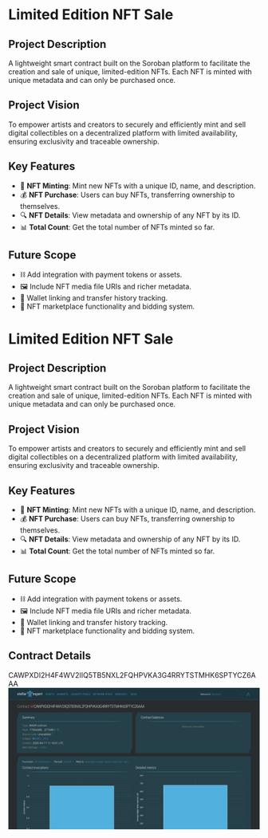 # Limited Edition NFT Sale

## Project Description
A lightweight smart contract built on the Soroban platform to facilitate the creation and sale of unique, limited-edition NFTs. Each NFT is minted with unique metadata and can only be purchased once.

## Project Vision
To empower artists and creators to securely and efficiently mint and sell digital collectibles on a decentralized platform with limited availability, ensuring exclusivity and traceable ownership.

## Key Features
- 🚀 **NFT Minting**: Mint new NFTs with a unique ID, name, and description.
- 💰 **NFT Purchase**: Users can buy NFTs, transferring ownership to themselves.
- 🔍 **NFT Details**: View metadata and ownership of any NFT by its ID.
- 📊 **Total Count**: Get the total number of NFTs minted so far.

## Future Scope
- ⛓️ Add integration with payment tokens or assets.
- 🖼️ Include NFT media file URIs and richer metadata.
- 👛 Wallet linking and transfer history tracking.
- 🛒 NFT marketplace functionality and bidding system.
# Limited Edition NFT Sale

## Project Description
A lightweight smart contract built on the Soroban platform to facilitate the creation and sale of unique, limited-edition NFTs. Each NFT is minted with unique metadata and can only be purchased once.

## Project Vision
To empower artists and creators to securely and efficiently mint and sell digital collectibles on a decentralized platform with limited availability, ensuring exclusivity and traceable ownership.

## Key Features
- 🚀 **NFT Minting**: Mint new NFTs with a unique ID, name, and description.
- 💰 **NFT Purchase**: Users can buy NFTs, transferring ownership to themselves.
- 🔍 **NFT Details**: View metadata and ownership of any NFT by its ID.
- 📊 **Total Count**: Get the total number of NFTs minted so far.

## Future Scope
- ⛓️ Add integration with payment tokens or assets.
- 🖼️ Include NFT media file URIs and richer metadata.
- 👛 Wallet linking and transfer history tracking.
- 🛒 NFT marketplace functionality and bidding system.


## Contract Details
CAWPXDI2H4F4WV2IIQ5TB5NXL2FQHPVKA3G4RRYTSTMHK6SPTYCZ6AAA
![alt text](img.png)
